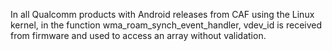 In all Qualcomm products with Android releases from CAF using the Linux kernel, in the function wma_roam_synch_event_handler, vdev_id is received from firmware and used to access an array without validation.